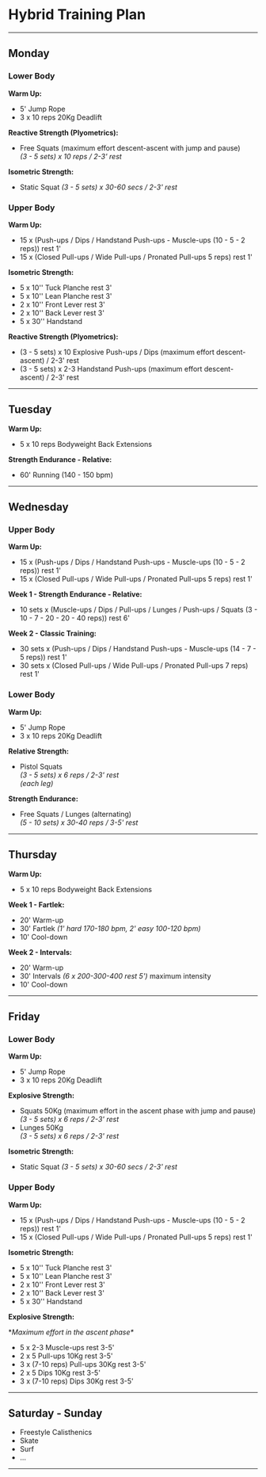# Hybrid Training Plan

---

## Monday

### Lower Body

**Warm Up:**
- 5' Jump Rope  
- 3 x 10 reps 20Kg Deadlift  

**Reactive Strength (Plyometrics):**  
- Free Squats (maximum effort descent-ascent with jump and pause)  
  *(3 - 5 sets) x 10 reps / 2-3' rest*  

**Isometric Strength:**  
- Static Squat 
  *(3 - 5 sets) x 30-60 secs / 2-3' rest*  

### Upper Body

**Warm Up:**
- 15 x (Push-ups / Dips / Handstand Push-ups - Muscle-ups (10 - 5 - 2 reps)) rest 1'  
- 15 x (Closed Pull-ups / Wide Pull-ups / Pronated Pull-ups 5 reps) rest 1'  

**Isometric Strength:**  
- 5 x 10'' Tuck Planche rest 3'  
- 5 x 10'' Lean Planche rest 3'  
- 2 x 10'' Front Lever rest 3'  
- 2 x 10'' Back Lever rest 3'  
- 5 x 30'' Handstand  

**Reactive Strength (Plyometrics):**  
- (3 - 5 sets) x 10 Explosive Push-ups / Dips (maximum effort descent-ascent) / 2-3' rest  
- (3 - 5 sets) x 2-3 Handstand Push-ups (maximum effort descent-ascent) / 2-3' rest  
    
---

## Tuesday

**Warm Up:**
- 5 x 10 reps Bodyweight Back Extensions  

**Strength Endurance - Relative:**
- 60' Running (140 - 150 bpm)  

---

## Wednesday

### Upper Body

**Warm Up:**  
- 15 x (Push-ups / Dips / Handstand Push-ups - Muscle-ups (10 - 5 - 2 reps)) rest 1'  
- 15  x (Closed Pull-ups / Wide Pull-ups / Pronated Pull-ups 5 reps) rest 1'  

**Week 1 - Strength Endurance - Relative:**  
- 10 sets x (Muscle-ups / Dips / Pull-ups / Lunges / Push-ups / Squats (3 - 10 - 7 - 20 - 20 - 40 reps)) rest 6'  

**Week 2 - Classic Training:**  
- 30 sets x (Push-ups / Dips / Handstand Push-ups - Muscle-ups (14 - 7 - 5 reps)) rest 1'  
- 30 sets x (Closed Pull-ups / Wide Pull-ups / Pronated Pull-ups 7 reps) rest 1'  

### Lower Body

**Warm Up:**  
- 5' Jump Rope  
- 3 x 10 reps 20Kg Deadlift  

**Relative Strength:**  
- Pistol Squats  
  *(3 - 5 sets) x 6 reps / 2-3' rest*  
  *(each leg)*  

**Strength Endurance:**  
- Free Squats / Lunges (alternating)  
  *(5 - 10 sets) x 30-40 reps / 3-5' rest*  

---

## Thursday

**Warm Up:**
- 5 x 10 reps Bodyweight Back Extensions  

**Week 1 - Fartlek:**  
- 20' Warm-up  
- 30' Fartlek *(1' hard 170-180 bpm, 2' easy 100-120 bpm)*  
- 10' Cool-down  

**Week 2 - Intervals:**  
- 20' Warm-up  
- 30' Intervals *(6 x 200-300-400 rest 5')* maximum intensity  
- 10' Cool-down  

---

## Friday

### Lower Body

**Warm Up:**  
- 5' Jump Rope  
- 3 x 10 reps 20Kg Deadlift  

**Explosive Strength:**  
- Squats 50Kg (maximum effort in the ascent phase with jump and pause)  
  *(3 - 5 sets) x 6 reps / 2-3' rest*  
- Lunges 50Kg  
  *(3 - 5 sets) x 6 reps / 2-3' rest*  

**Isometric Strength:**  
- Static Squat
  *(3 - 5 sets) x 30-60 secs / 2-3' rest*  

### Upper Body

**Warm Up:**  
- 15 x (Push-ups / Dips / Handstand Push-ups - Muscle-ups (10 - 5 - 2 reps)) rest 1'  
- 15 x (Closed Pull-ups / Wide Pull-ups / Pronated Pull-ups 5 reps) rest 1'  

**Isometric Strength:**  
- 5 x 10'' Tuck Planche rest 3'  
- 5 x 10'' Lean Planche rest 3'  
- 2 x 10'' Front Lever rest 3'  
- 2 x 10'' Back Lever rest 3'  
- 5 x 30'' Handstand  

**Explosive Strength:**  

\**Maximum effort in the ascent phase\**  

- 5 x 2-3 Muscle-ups rest 3-5'  
- 2 x 5 Pull-ups 10Kg rest 3-5'  
- 3 x (7-10 reps) Pull-ups 30Kg rest 3-5'  
- 2 x 5 Dips 10Kg rest 3-5'  
- 3 x (7-10 reps) Dips 30Kg rest 3-5'  

---

## Saturday - Sunday

- Freestyle Calisthenics  
- Skate  
- Surf  
- ...  

---


